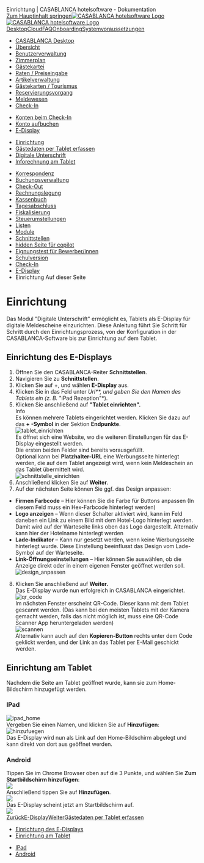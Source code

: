 Einrichtung | CASABLANCA hotelsoftware - Dokumentation  
[Zum Hauptinhalt springen](https://docs.casablanca.at/desktop/check_in/e_display/einrichtung/#__docusaurus_skipToContent_fallback)[![CASABLANCA hotelsoftware Logo](https://docs.casablanca.at/img/logo.png) ![CASABLANCA hotelsoftware Logo](https://docs.casablanca.at/img/Casablanca_LOGO_2022_neg.png)](https://docs.casablanca.at/) [Desktop](https://docs.casablanca.at/desktop/desktop/)[Cloud](https://docs.casablanca.at/cloud/cloud_systems/)[FAQ](https://docs.casablanca.at/faq)[Onboarding](https://docs.casablanca.at/onboarding/fiscalization)[Systemvoraussetzungen](https://docs.casablanca.at/system_requirements)  
* [CASABLANCA Desktop](https://docs.casablanca.at/desktop/desktop/)
* [Übersicht](https://docs.casablanca.at/desktop/interface/)
* [Benutzerverwaltung](https://docs.casablanca.at/desktop/user_management/)
* [Zimmerplan](https://docs.casablanca.at/desktop/room_plan/)
* [Gästekartei](https://docs.casablanca.at/desktop/guest_profile/)
* [Raten / Preiseingabe](https://docs.casablanca.at/desktop/raten/)
* [Artikelverwaltung](https://docs.casablanca.at/desktop/articles/)
* [Gästekarten / Tourismus](https://docs.casablanca.at/desktop/guest_cards/)
* [Reservierungsvorgang](https://docs.casablanca.at/desktop/reservation_process/)
* [Meldewesen](https://docs.casablanca.at/desktop/registration/)
* [Check-In](https://docs.casablanca.at/desktop/check_in/)
+ [Konten beim Check-In](https://docs.casablanca.at/desktop/check_in/check_in_accounts)
+ [Konto aufbuchen](https://docs.casablanca.at/desktop/check_in/check_in_booking)
+ [E-Display](https://docs.casablanca.at/desktop/check_in/e_display/)
- [Einrichtung](https://docs.casablanca.at/desktop/check_in/e_display/einrichtung)
- [Gästedaten per Tablet erfassen](https://docs.casablanca.at/desktop/check_in/e_display/pre_check_in)
- [Digitale Unterschrift](https://docs.casablanca.at/desktop/check_in/e_display/e_unterschrift)
- [Inforechnung am Tablet](https://docs.casablanca.at/desktop/check_in/e_display/invoice_display)
* [Korrespondenz](https://docs.casablanca.at/desktop/correspondence/)
* [Buchungsverwaltung](https://docs.casablanca.at/desktop/account/)
* [Check-Out](https://docs.casablanca.at/desktop/check-out/)
* [Rechnungslegung](https://docs.casablanca.at/desktop/accounting/)
* [Kassenbuch](https://docs.casablanca.at/desktop/cashbook/)
* [Tagesabschluss](https://docs.casablanca.at/desktop/daily_closing/)
* [Fiskalisierung](https://docs.casablanca.at/desktop/fiscalization/)
* [Steuerumstellungen](https://docs.casablanca.at/desktop/tax_changes/)
* [Listen](https://docs.casablanca.at/desktop/lists/)
* [Module](https://docs.casablanca.at/desktop/module/)
* [Schnittstellen](https://docs.casablanca.at/desktop/interfaces/)
* [hidden Seite für copilot](https://docs.casablanca.at/desktop/hidden_copilot)
* [Eignungstest für Bewerber/innen](https://docs.casablanca.at/desktop/qualification)
* [Schulversion](https://docs.casablanca.at/desktop/schoolversion)  
* [Check-In](https://docs.casablanca.at/desktop/check_in/)
* [E-Display](https://docs.casablanca.at/desktop/check_in/e_display/)
* Einrichtung
Auf dieser Seite

# Einrichtung  
Das Modul "Digitale Unterschrift" ermöglicht es, Tablets als E-Display für digitale Meldescheine einzurichten. Diese Anleitung führt Sie Schritt für Schritt durch den Einrichtungsprozess, von der Konfiguration in der CASABLANCA-Software bis zur Einrichtung auf dem Tablet.

## Einrichtung des E-Displays[](https://docs.casablanca.at/desktop/check_in/e_display/einrichtung/#einrichtung-des-e-displays "Direkter Link zu Einrichtung des E-Displays")  
1. Öffnen Sie den CASABLANCA-Reiter **Schnittstellen**.
2. Navigieren Sie zu **Schnittstellen**.
3. Klicken Sie auf +, und wählen **E-Display** aus.
4. Klicken Sie in das Feld unter *Url\*\*, und geben Sie den Namen des Tablets ein (z. B.* "iPad Rezeption"\*).
5. Klicken Sie anschließend auf **"Tablet einrichten".**  
Info  
Es können mehrere Tablets eingerichtet werden. Klicken Sie dazu auf das **+ -Symbol** in der Sektion **Endpunkte**.  
![tablet_einrichten](https://docs.casablanca.at/assets/images/tablet_einrichten-17c96494ce02936a3883507299f96600.png)  
Es öffnet sich eine Website, wo die weiteren Einstellungen für das E-Display eingestellt werden.  
Die ersten beiden Felder sind bereits vorausgefüllt.  
Optional kann bei **Platzhalter-URL** eine Werbungsseite hinterlegt werden, die auf dem Tablet angezeigt wird, wenn kein Meldeschein an das Tablet übermittelt wird.  
![schnittstelle_einrichten](https://docs.casablanca.at/assets/images/schnittstelle_einrichten-dde69400f140cb2921bb4b96485c01a9.png)  
6. Anschließend klicken Sie auf **Weiter**.
7. Auf der nächsten Seite können Sie ggf. das Design anpassen:
* **Firmen Farbcode** – Hier können Sie die Farbe für Buttons anpassen (In diesem Feld muss ein Hex-Farbcode hinterlegt werden)
* **Logo anzeigen** – Wenn dieser Schalter aktiviert wird, kann im Feld daneben ein Link zu einem Bild mit dem Hotel-Logo hinterlegt werden. Damit wird auf der Warteseite links oben das Logo dargestellt. Alternativ kann hier der Hotelname hinterlegt werden
* **Lade-Indikator** – Kann nur gesetzt werden, wenn keine Werbungsseite hinterlegt wurde. Diese Einstellung beeinflusst das Design vom Lade-Symbol auf der Warteseite.
* **Link-Öffnungseinstellungen** – Hier können Sie auswählen, ob die Anzeige direkt oder in einem eigenen Fenster geöffnet werden soll.  
![design_anpassen](https://docs.casablanca.at/assets/images/design_anpassen-0d5f5a3f2d2594d64164d041c87a2a55.png)  
8. Klicken Sie anschließend auf **Weiter.**  
Das E-Display wurde nun erfolgreich in CASABLANCA eingerichtet.  
![qr_code](https://docs.casablanca.at/assets/images/qr_code-572dd6a6189e53f8e7822cf67b15f660.png)  
Im nächsten Fenster erscheint QR-Code. Dieser kann mit dem Tablet gescannt werden. (Das kann bei den meisten Tablets mit der Kamera gemacht werden, falls das nicht möglich ist, muss eine QR-Code Scanner App heruntergeladen werden)  
![scannen](https://docs.casablanca.at/assets/images/scannen-375843042673c83a4dcc83773d5ebc42.png)  
Alternativ kann auch auf den **Kopieren-Button** rechts unter dem Code geklickt werden, und der Link an das Tablet per E-Mail geschickt werden.

## Einrichtung am Tablet[](https://docs.casablanca.at/desktop/check_in/e_display/einrichtung/#einrichtung-am-tablet "Direkter Link zu Einrichtung am Tablet")  
Nachdem die Seite am Tablet geöffnet wurde, kann sie zum Home-Bildschirm hinzugefügt werden.

### IPad[](https://docs.casablanca.at/desktop/check_in/e_display/einrichtung/#ipad "Direkter Link zu IPad")  
![ipad_home](https://docs.casablanca.at/assets/images/ipad_home-f073427bb390f7afd31e933ced21a32b.png)  
Vergeben Sie einen Namen, und klicken Sie auf **Hinzufügen**:  
![hinzufuegen](https://docs.casablanca.at/assets/images/hinzufuegen-c5db6ca62fa63b320c1dce34f6a32094.png)  
Das E-Display wird nun als Link auf den Home-Bildschirm abgelegt und kann direkt von dort aus geöffnet werden.

### Android[](https://docs.casablanca.at/desktop/check_in/e_display/einrichtung/#android "Direkter Link zu Android")  
Tippen Sie im Chrome Browser oben auf die 3 Punkte, und wählen Sie **Zum Startbildschirm hinzufügen**:  
![](https://docs.casablanca.at/assets/images/installieren-da1119771ef05ad1ef4a38b418dba0f4.png)  
Anschließend tippen Sie auf **Hinzufügen**.  
![](https://docs.casablanca.at/assets/images/Hinzufügen-67c85c3cfcf3e5922c867c0ba8faa23a.png)  
Das E-Display scheint jetzt am Startbildschirm auf.  
![](https://docs.casablanca.at/assets/images/home_bildschirm-4ac53943460f183dff26da697b1698a3.png)  
[ZurückE-Display](https://docs.casablanca.at/desktop/check_in/e_display/)[WeiterGästedaten per Tablet erfassen](https://docs.casablanca.at/desktop/check_in/e_display/pre_check_in)  
* [Einrichtung des E-Displays](https://docs.casablanca.at/desktop/check_in/e_display/einrichtung/#einrichtung-des-e-displays)
* [Einrichtung am Tablet](https://docs.casablanca.at/desktop/check_in/e_display/einrichtung/#einrichtung-am-tablet)
+ [IPad](https://docs.casablanca.at/desktop/check_in/e_display/einrichtung/#ipad)
+ [Android](https://docs.casablanca.at/desktop/check_in/e_display/einrichtung/#android)
